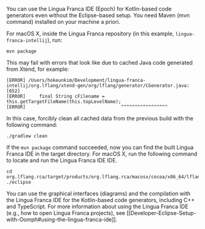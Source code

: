 You can use the Lingua Franca IDE (Epoch) for Kotlin-based code generators even without the Eclipse-based setup. You need Maven (mvn command) installed on your machine a priori.

For macOS X, inside the Lingua Franca repository (in this example, `lingua-franca-intellij`), run:
```
mvn package
```

This may fail with errors that look like due to cached Java code generated from Xtend, for example:

```
[ERROR] /Users/hokeunkim/Development/lingua-franca-intellij/org.lflang/xtend-gen/org/lflang/generator/CGenerator.java:[652]
[ERROR] 	final String cFilename = this.getTargetFileName(this.topLevelName);
[ERROR] 	                              ^^^^^^^^^^^^^^^^^
```

In this case, forcibly clean all cached data from the previous build with the following command:
```
./gradlew clean
```

If the `mvn package` command succeeded, now you can find the built Lingua Franca IDE in the target directory. For macOS X, run the following command to locate and run the Lingua Franca IDE IDE.

```
cd org.lflang.rca/target/products/org.lflang.rca/macosx/cocoa/x86_64/lflang.app/Contents/MacOS
./eclipse
```

You can use the graphical interfaces (diagrams) and the compilation with the Lingua Franca IDE for the Kotlin-based code generators, including C++ and TypeScript. For more information about using the Lingua Franca IDE (e.g., how to open Lingua Franca projects), see
[[Developer-Eclipse-Setup-with-Oomph#using-the-lingua-franca-ide]].
